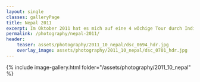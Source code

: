 ```yaml
---
layout: single
classes: galleryPage
title: Nepal 2011
excerpt: Im Oktober 2011 hat es mich auf eine 4 wöchige Tour durch Indien und Nepal verschlagen.
permalink: /photography/nepal-2011/
header:
    teaser: assets/photography/2011_10_nepal/dsc_0694_hdr.jpg
    overlay_image: assets/photography/2011_10_nepal/dsc_0701_hdr.jpg
---
```


{% include image-gallery.html folder="/assets/photography/2011_10_nepal" %}